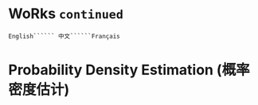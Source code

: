 # WoRks ```continued``` 

```English`````` 中文``````Français```

# Probability Density Estimation (概率密度估计)
